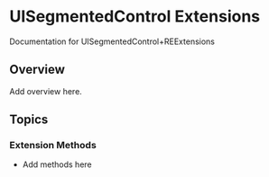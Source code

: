 # UISegmentedControl Extensions

Documentation for UISegmentedControl+REExtensions

## Overview

Add overview here.

## Topics

### Extension Methods

- Add methods here